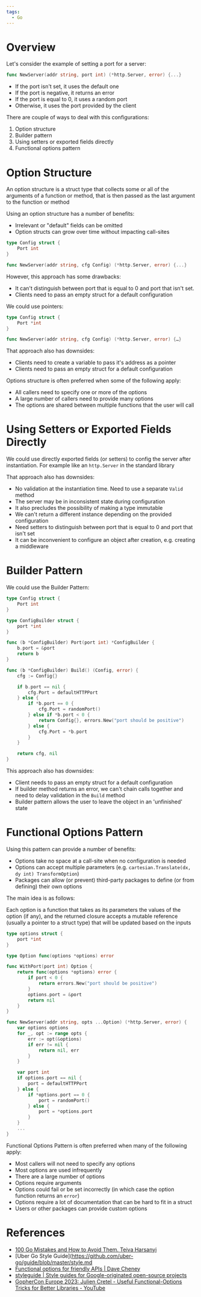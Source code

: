 ```yaml
---
tags:
  - Go
---
```


# Overview

Let's consider the example of setting a port for a server:

```go
func NewServer(addr string, port int) (*http.Server, error) {...}
```

- If the port isn't set, it uses the default one
- If the port is negative, it returns an error
- If the port is equal to 0, it uses a random port
- Otherwise, it uses the port provided by the client

There are couple of ways to deal with this configurations:

1. Option structure
2. Builder pattern
3. Using setters or exported fields directly
4. Functional options pattern

# Option Structure

An option structure is a struct type that collects some or all of the arguments of a function or method, that is then passed as the last argument to the function or method

Using an option structure has a number of benefits:

- Irrelevant or "default" fields can be omitted
- Option structs can grow over time without impacting call-sites

```go
type Config struct {
	Port int
}

func NewServer(addr string, cfg Config) (*http.Server, error) {...}
```

However, this approach has some drawbacks:

- It can't distinguish between port that is equal to 0 and port that isn't set.
- Clients need to pass an empty struct for a default configuration

We could use pointers:

```go
type Config struct {
	Port *int
}

func NewServer(addr string, cfg Config) (*http.Server, error) {…}
```

That approach also has downsides:

- Clients need to create a variable to pass it's address as a pointer
- Clients need to pass an empty struct for a default configuration

Options structure is often preferred when some of the following apply:

- All callers need to specify one or more of the options
- A large number of callers need to provide many options
- The options are shared between multiple functions that the user will call

# Using Setters or Exported Fields Directly

We could use directly exported fields (or setters) to config the server after instantiation. For example like an `http.Server` in the standard library

That approach also has downsides:

- No validation at the instantiation time. Need to use a separate `Valid` method
- The server may be in inconsistent state during configuration
- It also precludes the possibility of making a type immutable
- We can't return a different instance depending on the provided configuration
- Need setters to distinguish between port that is equal to 0 and port that isn't set
- It can be inconvenient to configure an object after creation, e.g. creating a middleware

# Builder Pattern

We could use the Builder Pattern:

```go
type Config struct {
	Port int
}

type ConfigBuilder struct {
	port *int
}

func (b *ConfigBuilder) Port(port int) *ConfigBuilder {
	b.port = &port
	return b
}

func (b *ConfigBuilder) Build() (Config, error) {
	cfg := Config{}

	if b.port == nil {
		cfg.Port = defaultHTTPPort
	} else {
		if *b.port == 0 {
			cfg.Port = randomPort()
		} else if *b.port < 0 {
			return Config{}, errors.New("port should be positive")
		} else {
			cfg.Port = *b.port
		}
	}

	return cfg, nil
}
```

This approach also has downsides:

- Client needs to pass an empty struct for a default configuration
- If builder method returns an error, we can't chain calls together and need to delay validation in the `Build` method
- Builder pattern allows the user to leave the object in an 'unfinished' state

# Functional Options Pattern

Using this pattern can provide a number of benefits:

- Options take no space at a call-site when no configuration is needed
- Options can accept multiple parameters (e.g. `cartesian.Translate(dx, dy int) TransformOption`)
- Packages can allow (or prevent) third-party packages to define (or from defining) their own options

The main idea is as follows:

Each option is a function that takes as its parameters the values of the option (if any), and the returned closure accepts a mutable reference (usually a pointer to a struct type) that will be updated based on the inputs

```go
type options struct {
	port *int
}

type Option func(options *options) error

func WithPort(port int) Option {
	return func(options *options) error {
		if port < 0 {
			return errors.New("port should be positive")
		}
		options.port = &port
		return nil
	}
}

func NewServer(addr string, opts ...Option) (*http.Server, error) {
	var options options
	for _, opt := range opts {
		err := opt(&options)
		if err != nil {
			return nil, err
		}
	}

	var port int
	if options.port == nil {
		port = defaultHTTPPort
	} else {
		if *options.port == 0 {
			port = randomPort()
		} else {
			port = *options.port
		}
	}
	...
}
```

Functional Options Pattern is often preferred when many of the following apply:

- Most callers will not need to specify any options
- Most options are used infrequently
- There are a large number of options
- Options require arguments
- Options could fail or be set incorrectly (in which case the option function returns an `error`)
- Options require a lot of documentation that can be hard to fit in a struct
- Users or other packages can provide custom options

# References

- [100 Go Mistakes and How to Avoid Them. Teiva Harsanyi](References.md#100%20Go%20Mistakes%20and%20How%20to%20Avoid%20Them.%20Teiva%20Harsanyi)
- [Uber Go Style Guide](https://github.com/uber-go/guide/blob/master/style.md
- [Functional options for friendly APIs | Dave Cheney](https://dave.cheney.net/2014/10/17/functional-options-for-friendly-apis)
- [styleguide | Style guides for Google-originated open-source projects](https://google.github.io/styleguide/go/best-practices#function-argument-lists)
- [GopherCon Europe 2023: Julien Cretel - Useful Functional-Options Tricks for Better Libraries - YouTube](https://www.youtube.com/watch?v=5uM6z7RnReE)
